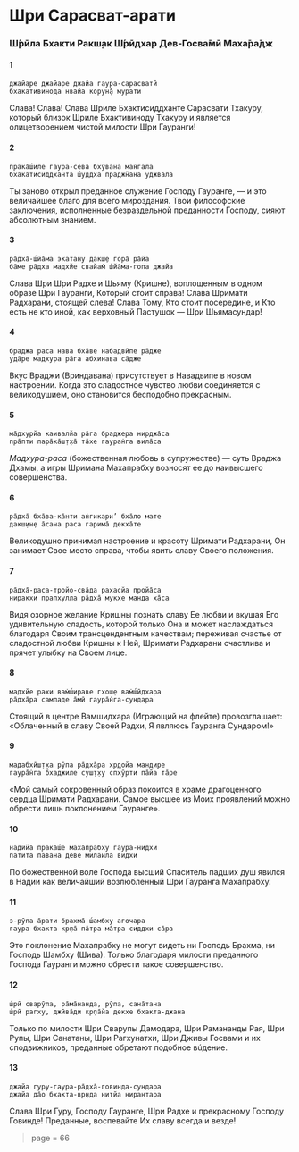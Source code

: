 # Шри Сарасват-арати

### Ш́рӣла Бхакти Ракш̣ак Ш́рӣдхар Дев-Госва̄мӣ Маха̄ра̄дж

#### 1

    джайаре джайаре джайа гаура-сарасватӣ
    бхакативинода нвайа корун̣а̄ мурати

Слава! Слава! Слава Шриле Бхактисиддханте Сарасвати Тхакуру, который близок Шриле Бхактивиноду Тхакуру и является олицетворением чистой милости Шри Гауранги!

#### 2

    прака̄ш́иле гаура-сева̄ бхӯвана ман̇гала
    бхакатисиддха̄нта ш́уддха праджн̃а̄на уджвала

Ты заново открыл преданное служение Господу Гауранге, — и это величайшее благо для всего мироздания. Твои философские заключения, исполненные безраздельной преданности Господу, сияют абсолютным знанием.

#### 3

    ра̄дха̄-ш́йа̄ма экатану дакш̣е гора̄ ра̄йа
    ба̄ме ра̄дха мадхйе свайам̇ ш́йа̄ма-гопа джайа

Слава Шри Шри Радхе и Шьяму (Кришне), воплощенным в одном образе Шри Гауранги, Который стоит справа! Слава Шримати Радхарани, стоящей слева! Слава Тому, Кто стоит посередине, и Кто есть не кто иной, как верховный Пастушок — Шри Шьямасундар!

#### 4

    браджа раса нава бха̄ве набадвӣпе ра̄дже
    уда̄ре мадхура ра̄га абхинава са̄дже

Вкус Враджи (Вриндавана) присутствует в Навадвипе в новом настроении. Когда это сладостное чувство любви соединяется с великодушием, оно становится бесподобно прекрасным.

#### 5

    ма̄дхурйа каивалйа ра̄га браджера нирджа̄са
    пра̄пти пара̄ка̄ш̣т̣ха̄ та̄хе гауран̇га вила̄са

*Мадхура-раса* (божественная любовь в супружестве) — суть Враджа Дхамы, а игры Шримана Махапрабху возносят ее до наивысшего совершенства.

#### 6

    ра̄дха̄ бха̄ва-ка̄нти ан̇гикари’ бха̄ло мате
    дакш̣ин̣е а̄сана раса гарима̄ декха̄те

Великодушно принимая настроение и красоту Шримати Радхарани, Он занимает Свое место справа, чтобы явить славу Своего положения.

#### 7

    ра̄дха̄-раса-тройо-сва̄да рахасйа пройа̄са
    ниракхи прапхулла ра̄дха̄ мукхе манда ха̄са

Видя озорное желание Кришны познать славу Ее любви и вкушая Его удивительную сладость, которой только Она и может наслаждаться благодаря Своим трансцендентным качествам; переживая счастье от сладостной любви Кришны к Ней, Шримати Радхарани счастлива и прячет улыбку на Своем лице.

#### 8

    мадхйе рахи вам̇ш́ираве гхош̣е вам̇ш́ӣдхара
    ра̄дха̄ра сампаде а̄мӣ гаура̄н̇га-сундара

Стоящий в центре Вамшидхара (Играющий на флейте) провозглашает: «Облаченный в славу Своей Радхи, Я являюсь Гауранга Сундаром!»

#### 9

    мадабхӣш̣т̣ха рӯпа ра̄дха̄ра хр̣дойа мандире
    гаура̄н̇га бхаджиле суш̣т̣ху спхӯрти па̄йа та̄ре

«Мой самый сокровенный образ покоится в храме драгоценного сердца Шримати Радхарани. Самое высшее из Моих проявлений можно обрести лишь поклонением Гауранге».

#### 10

    надӣйа̄ прака̄ш́е маха̄прабху гаура-нидхи
    патита па̄вана деве мила̄ила видхи

По божественной воле Господа высший Спаситель падших душ явился в Надии как величайший возлюбленный Шри Гауранга Махапрабху.

#### 11

    э-рӯпа а̄рати брахма̄ ш́амбху агочара
    гаура бхакта кр̣па̄ па̄тра ма̄тра сиддхи са̄ра

Это поклонение Махапрабху не могут видеть ни Господь Брахма, ни Господь Шамбху (Шива). Только благодаря милости преданного Господа Гауранги можно обрести такое совершенство.

#### 12

    ш́рӣ сварӯпа, ра̄ма̄нанда, рӯпа, сана̄тана
    ш́рӣ рагху, джӣва̄ди кр̣па̄йа декхе бхакта-джана

Только по милости Шри Сварупы Дамодара, Шри Рамананды Рая, Шри Рупы, Шри Санатаны, Шри Рагхунатхи, Шри Дживы Госвами и их сподвижников, преданные обретают подобное вúдение.

#### 13

    джайа гуру-гаура-ра̄дха̄-говинда-сундара
    джайа да̄о бхакта-вр̣нда нитйа нирантара

Слава Шри Гуру, Господу Гауранге, Шри Радхе и прекрасному Господу Говинде! Преданные, воспевайте Их славу всегда и везде!


> page = 66
